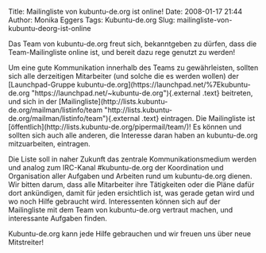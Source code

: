 Title: Mailingliste von kubuntu-de.org ist online!
Date: 2008-01-17 21:44
Author: Monika Eggers
Tags: Kubuntu-de.org
Slug: mailingliste-von-kubuntu-deorg-ist-online

Das Team von kubuntu-de.org freut sich, bekanntgeben zu dürfen, dass die
Team-Mailingliste online ist, und bereit dazu rege genutzt zu werden!

</p>
Um eine gute Kommunikation innerhalb des Teams zu gewährleisten, sollten
sich alle derzeitigen Mitarbeiter (und solche die es werden wollen) der
[Launchpad-Gruppe
kubuntu-de.org](https://launchpad.net/%7Ekubuntu-de.org "https://launchpad.net/~kubuntu-de.org"){.external
.text} beitreten, und sich in der
[Mailingliste](http://lists.kubuntu-de.org/mailman/listinfo/team "http://lists.kubuntu-de.org/mailman/listinfo/team"){.external
.text} eintragen. Die Mailingliste ist
[öffentlich](http://lists.kubuntu-de.org/pipermail/team/)! Es können und
sollten sich auch alle anderen, die Interesse daran haben an
kubuntu-de.org mitzuarbeiten, eintragen.

</p>
<!--break--><!--break-->

Die Liste soll in naher Zukunft das zentrale Kommunikationsmedium werden
und analog zum IRC-Kanal \#kubuntu-de.org der Koordination und
Organisation aller Aufgaben und Arbeiten rund um kubuntu-de.org dienen.
Wir bitten darum, dass alle Mitarbeiter ihre Tätigkeiten oder die Pläne
dafür dort ankündigen, damit für jeden ersichtlich ist, was gerade getan
wird und wo noch Hilfe gebraucht wird. Interessenten können sich auf der
Mailingliste mit dem Team von kubuntu-de.org vertraut machen, und
interessante Aufgaben finden.

</p>
Kubuntu-de.org kann jede Hilfe gebrauchen und wir freuen uns über neue
Mitstreiter!

</p>
<!--break--><!--break-->

